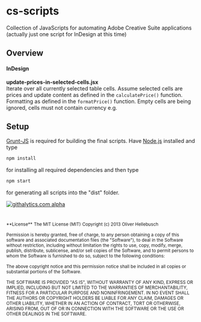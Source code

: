
# cs-scripts

Collection of JavaScripts for automating Adobe Creative Suite applications (actually just one script for InDesign at this time)

## Overview

#### InDesign
**update-prices-in-selected-cells.jsx**  
Iterate over all currently selected table cells. Assume selected cells are prices and update content as defined in the <code>calculatePrice()</code> function. Formatting as defined in the <code>formatPrice()</code> function. Empty cells are being ignored, cells must not contain currency e.g.

## Setup

[Grunt-JS](http://gruntjs.com) is required for building the final scripts. Have [Node.js](http://nodejs.org) installed and type

```Bash
npm install
```

for installing all required dependencies and then type

```Bash
npm start
```

for generating all scripts into the "dist" folder.

[![githalytics.com alpha](https://cruel-carlota.gopagoda.com/2f8e2fdd3afff78b8d172693243b43b0 "githalytics.com")](http://githalytics.com/olihel/cs-scripts)

<br>
<sub>**License**</sub>  
<sub>The MIT License (MIT)</sub>  
<sub>Copyright (c) 2013 Oliver Hellebusch</sub>

<sub>Permission is hereby granted, free of charge, to any person obtaining a copy of this software and associated documentation files (the "Software"), to deal in the Software without restriction, including without limitation the rights to use, copy, modify, merge, publish, distribute, sublicense, and/or sell copies of the Software, and to permit persons to whom the Software is furnished to do so, subject to the following conditions:</sub>

<sub>The above copyright notice and this permission notice shall be included in all copies or substantial portions of the Software.</sub>

<sub>THE SOFTWARE IS PROVIDED "AS IS", WITHOUT WARRANTY OF ANY KIND, EXPRESS OR IMPLIED, INCLUDING BUT NOT LIMITED TO THE WARRANTIES OF MERCHANTABILITY, FITNESS FOR A PARTICULAR PURPOSE AND NONINFRINGEMENT. IN NO EVENT SHALL THE AUTHORS OR COPYRIGHT HOLDERS BE LIABLE FOR ANY CLAIM, DAMAGES OR OTHER LIABILITY, WHETHER IN AN ACTION OF CONTRACT, TORT OR OTHERWISE, ARISING FROM, OUT OF OR IN CONNECTION WITH THE SOFTWARE OR THE USE OR OTHER DEALINGS IN THE SOFTWARE.</sub>
